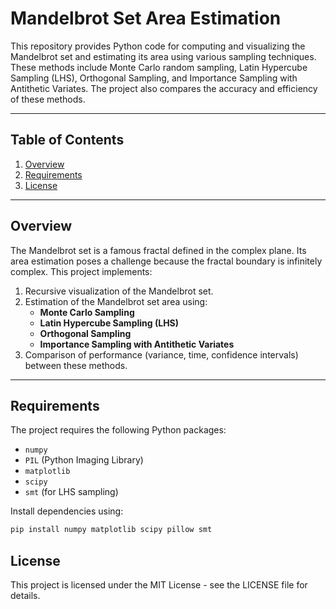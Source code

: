 # Mandelbrot Set Area Estimation

This repository provides Python code for computing and visualizing the Mandelbrot set and estimating its area using various sampling techniques. These methods include Monte Carlo random sampling, Latin Hypercube Sampling (LHS), Orthogonal Sampling, and Importance Sampling with Antithetic Variates. The project also compares the accuracy and efficiency of these methods.

---

## Table of Contents

1. [Overview](#overview)  
2. [Requirements](#requirements)  
3. [License](#license)  

---

## Overview

The Mandelbrot set is a famous fractal defined in the complex plane. Its area estimation poses a challenge because the fractal boundary is infinitely complex. This project implements:

1. Recursive visualization of the Mandelbrot set.  
2. Estimation of the Mandelbrot set area using:  
   - **Monte Carlo Sampling**  
   - **Latin Hypercube Sampling (LHS)**  
   - **Orthogonal Sampling**  
   - **Importance Sampling with Antithetic Variates**  
3. Comparison of performance (variance, time, confidence intervals) between these methods.

---

## Requirements

The project requires the following Python packages:

- `numpy`
- `PIL` (Python Imaging Library)
- `matplotlib`
- `scipy`
- `smt` (for LHS sampling)

Install dependencies using:

```bash
pip install numpy matplotlib scipy pillow smt
```
## License
This project is licensed under the MIT License - see the LICENSE file for details.
